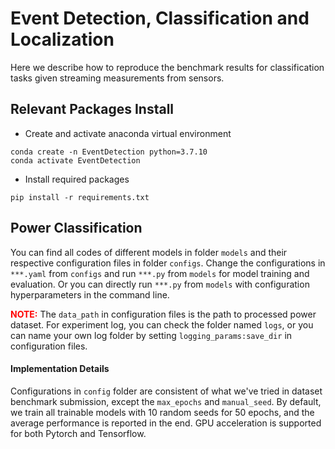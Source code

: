 # Event Detection, Classification and Localization
Here we describe how to reproduce the benchmark results for classification tasks given streaming measurements from sensors.
## Relevant Packages Install
- Create and activate anaconda virtual environment
```angular2html
conda create -n EventDetection python=3.7.10
conda activate EventDetection
```
- Install required packages
```angular2html
pip install -r requirements.txt
```

## Power Classification
You can find all codes of different models in folder `models` and their respective configuration files in folder 
`configs`. Change the configurations in `***.yaml` from `configs` and run `***.py` from `models` for model training
and evaluation. Or you can directly run `***.py` from `models` with configuration hyperparameters in the command line.

<span style="color:red">**NOTE:**</span> The `data_path` in configuration files is the path to processed power dataset. For experiment log, 
you can check the folder named `logs`, or you can name your own log folder by setting `logging_params:save_dir` in 
configuration files.

#### Implementation Details
Configurations in `config` folder are consistent of what we've tried in dataset benchmark submission, except the 
`max_epochs` and `manual_seed`. By default, we train all trainable models with 10 random seeds for 50 epochs, and 
the average performance is reported in the end. GPU acceleration is supported for both Pytorch and Tensorflow.

